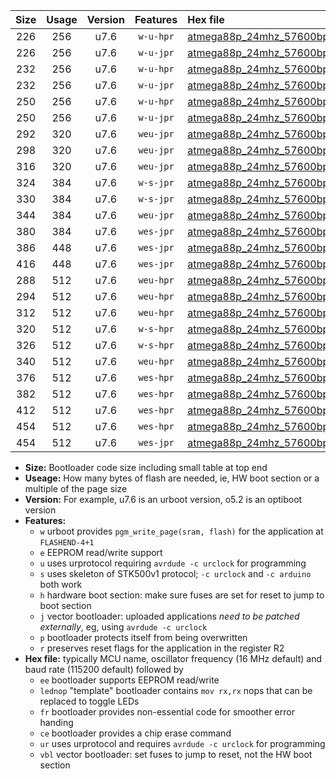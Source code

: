 |Size|Usage|Version|Features|Hex file|
|:-:|:-:|:-:|:-:|:--|
|226|256|u7.6|`w-u-hpr`|[atmega88p_24mhz_57600bps_ur.hex](https://raw.githubusercontent.com/stefanrueger/urboot/main/atmega88p_24mhz_57600bps_ur.hex)|
|226|256|u7.6|`w-u-jpr`|[atmega88p_24mhz_57600bps_ur_vbl.hex](https://raw.githubusercontent.com/stefanrueger/urboot/main/atmega88p_24mhz_57600bps_ur_vbl.hex)|
|232|256|u7.6|`w-u-hpr`|[atmega88p_24mhz_57600bps_lednop_ur.hex](https://raw.githubusercontent.com/stefanrueger/urboot/main/atmega88p_24mhz_57600bps_lednop_ur.hex)|
|232|256|u7.6|`w-u-jpr`|[atmega88p_24mhz_57600bps_lednop_ur_vbl.hex](https://raw.githubusercontent.com/stefanrueger/urboot/main/atmega88p_24mhz_57600bps_lednop_ur_vbl.hex)|
|250|256|u7.6|`w-u-hpr`|[atmega88p_24mhz_57600bps_lednop_fr_ur.hex](https://raw.githubusercontent.com/stefanrueger/urboot/main/atmega88p_24mhz_57600bps_lednop_fr_ur.hex)|
|250|256|u7.6|`w-u-jpr`|[atmega88p_24mhz_57600bps_lednop_fr_ur_vbl.hex](https://raw.githubusercontent.com/stefanrueger/urboot/main/atmega88p_24mhz_57600bps_lednop_fr_ur_vbl.hex)|
|292|320|u7.6|`weu-jpr`|[atmega88p_24mhz_57600bps_ee_ur_vbl.hex](https://raw.githubusercontent.com/stefanrueger/urboot/main/atmega88p_24mhz_57600bps_ee_ur_vbl.hex)|
|298|320|u7.6|`weu-jpr`|[atmega88p_24mhz_57600bps_ee_lednop_ur_vbl.hex](https://raw.githubusercontent.com/stefanrueger/urboot/main/atmega88p_24mhz_57600bps_ee_lednop_ur_vbl.hex)|
|316|320|u7.6|`weu-jpr`|[atmega88p_24mhz_57600bps_ee_lednop_fr_ur_vbl.hex](https://raw.githubusercontent.com/stefanrueger/urboot/main/atmega88p_24mhz_57600bps_ee_lednop_fr_ur_vbl.hex)|
|324|384|u7.6|`w-s-jpr`|[atmega88p_24mhz_57600bps_vbl.hex](https://raw.githubusercontent.com/stefanrueger/urboot/main/atmega88p_24mhz_57600bps_vbl.hex)|
|330|384|u7.6|`w-s-jpr`|[atmega88p_24mhz_57600bps_lednop_vbl.hex](https://raw.githubusercontent.com/stefanrueger/urboot/main/atmega88p_24mhz_57600bps_lednop_vbl.hex)|
|344|384|u7.6|`weu-jpr`|[atmega88p_24mhz_57600bps_ee_lednop_fr_ce_ur_vbl.hex](https://raw.githubusercontent.com/stefanrueger/urboot/main/atmega88p_24mhz_57600bps_ee_lednop_fr_ce_ur_vbl.hex)|
|380|384|u7.6|`wes-jpr`|[atmega88p_24mhz_57600bps_ee_vbl.hex](https://raw.githubusercontent.com/stefanrueger/urboot/main/atmega88p_24mhz_57600bps_ee_vbl.hex)|
|386|448|u7.6|`wes-jpr`|[atmega88p_24mhz_57600bps_ee_lednop_vbl.hex](https://raw.githubusercontent.com/stefanrueger/urboot/main/atmega88p_24mhz_57600bps_ee_lednop_vbl.hex)|
|416|448|u7.6|`wes-jpr`|[atmega88p_24mhz_57600bps_ee_lednop_fr_vbl.hex](https://raw.githubusercontent.com/stefanrueger/urboot/main/atmega88p_24mhz_57600bps_ee_lednop_fr_vbl.hex)|
|288|512|u7.6|`weu-hpr`|[atmega88p_24mhz_57600bps_ee_ur.hex](https://raw.githubusercontent.com/stefanrueger/urboot/main/atmega88p_24mhz_57600bps_ee_ur.hex)|
|294|512|u7.6|`weu-hpr`|[atmega88p_24mhz_57600bps_ee_lednop_ur.hex](https://raw.githubusercontent.com/stefanrueger/urboot/main/atmega88p_24mhz_57600bps_ee_lednop_ur.hex)|
|312|512|u7.6|`weu-hpr`|[atmega88p_24mhz_57600bps_ee_lednop_fr_ur.hex](https://raw.githubusercontent.com/stefanrueger/urboot/main/atmega88p_24mhz_57600bps_ee_lednop_fr_ur.hex)|
|320|512|u7.6|`w-s-hpr`|[atmega88p_24mhz_57600bps.hex](https://raw.githubusercontent.com/stefanrueger/urboot/main/atmega88p_24mhz_57600bps.hex)|
|326|512|u7.6|`w-s-hpr`|[atmega88p_24mhz_57600bps_lednop.hex](https://raw.githubusercontent.com/stefanrueger/urboot/main/atmega88p_24mhz_57600bps_lednop.hex)|
|340|512|u7.6|`weu-hpr`|[atmega88p_24mhz_57600bps_ee_lednop_fr_ce_ur.hex](https://raw.githubusercontent.com/stefanrueger/urboot/main/atmega88p_24mhz_57600bps_ee_lednop_fr_ce_ur.hex)|
|376|512|u7.6|`wes-hpr`|[atmega88p_24mhz_57600bps_ee.hex](https://raw.githubusercontent.com/stefanrueger/urboot/main/atmega88p_24mhz_57600bps_ee.hex)|
|382|512|u7.6|`wes-hpr`|[atmega88p_24mhz_57600bps_ee_lednop.hex](https://raw.githubusercontent.com/stefanrueger/urboot/main/atmega88p_24mhz_57600bps_ee_lednop.hex)|
|412|512|u7.6|`wes-hpr`|[atmega88p_24mhz_57600bps_ee_lednop_fr.hex](https://raw.githubusercontent.com/stefanrueger/urboot/main/atmega88p_24mhz_57600bps_ee_lednop_fr.hex)|
|454|512|u7.6|`wes-hpr`|[atmega88p_24mhz_57600bps_ee_lednop_fr_ce.hex](https://raw.githubusercontent.com/stefanrueger/urboot/main/atmega88p_24mhz_57600bps_ee_lednop_fr_ce.hex)|
|454|512|u7.6|`wes-jpr`|[atmega88p_24mhz_57600bps_ee_lednop_fr_ce_vbl.hex](https://raw.githubusercontent.com/stefanrueger/urboot/main/atmega88p_24mhz_57600bps_ee_lednop_fr_ce_vbl.hex)|

- **Size:** Bootloader code size including small table at top end
- **Useage:** How many bytes of flash are needed, ie, HW boot section or a multiple of the page size
- **Version:** For example, u7.6 is an urboot version, o5.2 is an optiboot version
- **Features:**
  + `w` urboot provides `pgm_write_page(sram, flash)` for the application at `FLASHEND-4+1`
  + `e` EEPROM read/write support
  + `u` uses urprotocol requiring `avrdude -c urclock` for programming
  + `s` uses skeleton of STK500v1 protocol; `-c urclock` and `-c arduino` both work
  + `h` hardware boot section: make sure fuses are set for reset to jump to boot section
  + `j` vector bootloader: uploaded applications *need to be patched externally*, eg, using `avrdude -c urclock`
  + `p` bootloader protects itself from being overwritten
  + `r` preserves reset flags for the application in the register R2
- **Hex file:** typically MCU name, oscillator frequency (16 MHz default) and baud rate (115200 default) followed by
  + `ee` bootloader supports EEPROM read/write
  + `lednop` "template" bootloader contains `mov rx,rx` nops that can be replaced to toggle LEDs
  + `fr` bootloader provides non-essential code for smoother error handing
  + `ce` bootloader provides a chip erase command
  + `ur` uses urprotocol and requires `avrdude -c urclock` for programming
  + `vbl` vector bootloader: set fuses to jump to reset, not the HW boot section
